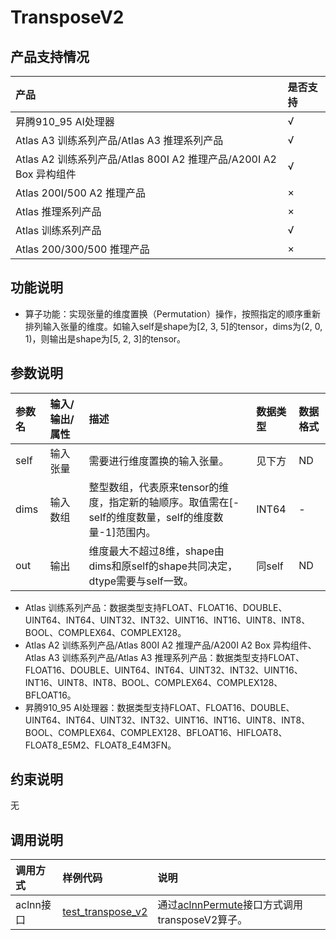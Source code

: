 # TransposeV2
## 产品支持情况

| 产品                                                         | 是否支持 |
| :----------------------------------------------------------- | :------- |
| <term>昇腾910_95 AI处理器</term>                             | √        |
| <term>Atlas A3 训练系列产品/Atlas A3 推理系列产品</term>     | √        |
| <term>Atlas A2 训练系列产品/Atlas 800I A2 推理产品/A200I A2 Box 异构组件</term> | √        |
| <term>Atlas 200I/500 A2 推理产品</term>                      | ×        |
| <term>Atlas 推理系列产品 </term>                             | ×        |
| <term>Atlas 训练系列产品</term>                              | √        |
| <term>Atlas 200/300/500 推理产品</term>                      | ×        |

## 功能说明

- 算子功能：实现张量的维度置换（Permutation）操作，按照指定的顺序重新排列输入张量的维度。如输入self是shape为[2, 3, 5]的tensor，dims为(2, 0, 1)，则输出是shape为[5, 2, 3]的tensor。

## 参数说明

| 参数名 | 输入/输出/属性 | 描述                                                         | 数据类型 | 数据格式 |
| :----- | :------------- | :----------------------------------------------------------- | :------- | :------- |
| self   | 输入张量       | 需要进行维度置换的输入张量。                                 | 见下方   | ND       |
| dims   | 输入数组       | 整型数组，代表原来tensor的维度，指定新的轴顺序。取值需在[-self的维度数量，self的维度数量-1]范围内。 | INT64    | -        |
| out    | 输出           | 维度最大不超过8维，shape由dims和原self的shape共同决定，dtype需要与self一致。 | 同self   | ND       |

- <term>Atlas 训练系列产品</term>：数据类型支持FLOAT、FLOAT16、DOUBLE、UINT64、INT64、UINT32、INT32、UINT16、INT16、UINT8、INT8、BOOL、COMPLEX64、COMPLEX128。
- <term>Atlas A2 训练系列产品/Atlas 800I A2 推理产品/A200I A2 Box 异构组件</term>、<term>Atlas A3 训练系列产品/Atlas A3 推理系列产品</term>：数据类型支持FLOAT、FLOAT16、DOUBLE、UINT64、INT64、UINT32、INT32、UINT16、INT16、UINT8、INT8、BOOL、COMPLEX64、COMPLEX128、BFLOAT16。
- <term>昇腾910_95 AI处理器</term>：数据类型支持FLOAT、FLOAT16、DOUBLE、UINT64、INT64、UINT32、INT32、UINT16、INT16、UINT8、INT8、BOOL、COMPLEX64、COMPLEX128、BFLOAT16、HIFLOAT8、FLOAT8_E5M2、FLOAT8_E4M3FN。

## 约束说明

无

## 调用说明

| 调用方式  | 样例代码                                                     | 说明                                                         |
| :-------- | :----------------------------------------------------------- | :----------------------------------------------------------- |
| aclnn接口 | [test_transpose_v2](tests/ut/op_kernel/test_transpose_v2.cpp) | 通过[aclnnPermute](docs/aclnntransposev2.md)接口方式调用transposeV2算子。 |